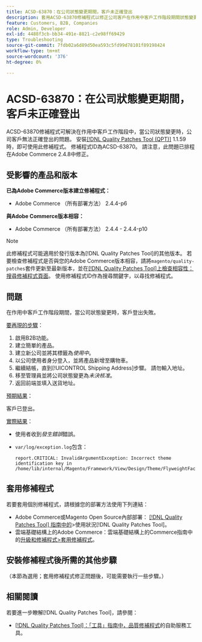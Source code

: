 ```yaml
---
title: ACSD-63870：在公司狀態變更期間，客戶未正確登出
description: 套用ACSD-63870修補程式以修正公司客戶在作用中客戶工作階段期間狀態變更時無法正確登出的Adobe Commerce問題。
feature: Customers, B2B, Companies
role: Admin, Developer
exl-id: 4488f3cb-bb34-491e-8821-c2e98ff69429
type: Troubleshooting
source-git-commit: 7fdb02a6d89d50ea593c5fd99d78101f89198424
workflow-type: tm+mt
source-wordcount: '376'
ht-degree: 0%

---
```


# ACSD-63870：在公司狀態變更期間，客戶未正確登出

ACSD-63870修補程式可解決在作用中客戶工作階段中，當公司狀態變更時，公司客戶無法正確登出的問題。 安裝[[!DNL Quality Patches Tool (QPT)]](/help/tools/quality-patches-tool/quality-patches-tool-to-self-serve-quality-patches.md) 1.1.59時，即可使用此修補程式。 修補程式ID為ACSD-63870。 請注意，此問題已排程在Adobe Commerce 2.4.8中修正。

## 受影響的產品和版本

**已為Adobe Commerce版本建立修補程式：**

* Adobe Commerce （所有部署方法） 2.4.4-p6

**與Adobe Commerce版本相容：**

* Adobe Commerce （所有部署方法） 2.4.4 - 2.4.4-p10

>[!NOTE]
>
>此修補程式可能適用於發行版本為[!DNL Quality Patches Tool]的其他版本。 若要檢查修補程式是否與您的Adobe Commerce版本相容，請將`magento/quality-patches`套件更新至最新版本，並在[[!DNL Quality Patches Tool]上檢查相容性：搜尋修補程式頁面](https://experienceleague.adobe.com/tools/commerce-quality-patches/index.html?lang=zh-Hant)。 使用修補程式ID作為搜尋關鍵字，以尋找修補程式。

## 問題

在作用中客戶工作階段期間，當公司狀態變更時，客戶登出失敗。

<u>要再現的步驟</u>：

1. 啟用B2B功能。
1. 建立簡單的產品。
1. 建立新公司並將其標籤為&#x200B;*使用中*。
1. 以公司使用者身分登入，並將產品新增至購物車。
1. 繼續結帳，直到[!UICONTROL Shipping Address]步驟。 請勿輸入地址。
1. 移至管理員並將公司狀態變更為&#x200B;*未決核准*。
1. 返回前端並填入送貨地址。

<u>預期結果</u>：

客戶已登出。

<u>實際結果</u>：

* 使用者收到&#x200B;*發生錯誤*&#x200B;錯誤。
* `var/log/exception.log`包含：

  ```
  report.CRITICAL: InvalidArgumentException: Incorrect theme identification key in /home/lib/internal/Magento/Framework/View/Design/Theme/FlyweightFactory.php:60
  ```


## 套用修補程式

若要套用個別修補程式，請根據您的部署方法使用下列連結：

* Adobe Commerce或Magento Open Source內部部署： [[!DNL Quality Patches Tool] 指南中的](/help/tools/quality-patches-tool/usage.md)>使用狀況[!DNL Quality Patches Tool]。
* 雲端基礎結構上的Adobe Commerce：雲端基礎結構上的Commerce指南中的[升級和修補程式>套用修補程式](https://experienceleague.adobe.com/docs/commerce-cloud-service/user-guide/develop/upgrade/apply-patches.html?lang=zh-Hant)。

## 安裝修補程式後所需的其他步驟

（本節為選用；套用修補程式修正問題後，可能需要執行一些步驟。） 

## 相關閱讀

若要進一步瞭解[!DNL Quality Patches Tool]，請參閱：

* [[!DNL Quality Patches Tool]：「工具」指南中，品質修補程式](/help/tools/quality-patches-tool/quality-patches-tool-to-self-serve-quality-patches.md)的自助服務工具。
